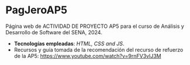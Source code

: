 # PagJeroAP5

Página web de ACTIVIDAD DE PROYECTO AP5 para el curso de Análisis y Desarrollo de Software del SENA, 2024.

- **Tecnologías empleadas**: *HTML, CSS and JS*.
- Recursos y guía tomada de la recomendación del recurso de refuerzo de la AP5: https://www.youtube.com/watch?v=9rnFV3vlJ3M
